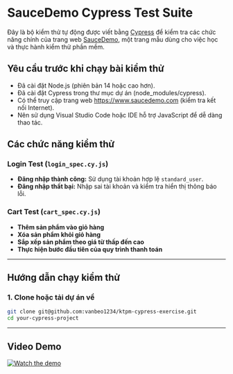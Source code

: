 # SauceDemo Cypress Test Suite

Đây là bộ kiểm thử tự động được viết bằng [Cypress](https://www.cypress.io/) để kiểm tra các chức năng chính của trang web [SauceDemo](https://www.saucedemo.com), một trang mẫu dùng cho việc học và thực hành kiểm thử phần mềm.

## Yêu cầu trước khi chạy bài kiểm thử
- Đã cài đặt Node.js (phiên bản 14 hoặc cao hơn).
- Đã cài đặt Cypress trong thư mục dự án (node_modules/cypress).
- Có thể truy cập trang web https://www.saucedemo.com (kiểm tra kết nối Internet).
- Nên sử dụng Visual Studio Code hoặc IDE hỗ trợ JavaScript để dễ dàng thao tác.
  
## Các chức năng kiểm thử

### Login Test (`login_spec.cy.js`)
- **Đăng nhập thành công:** Sử dụng tài khoản hợp lệ `standard_user`.
- **Đăng nhập thất bại:** Nhập sai tài khoản và kiểm tra hiển thị thông báo lỗi.

### Cart Test (`cart_spec.cy.js`)
- **Thêm sản phẩm vào giỏ hàng**
- **Xóa sản phẩm khỏi giỏ hàng**
- **Sắp xếp sản phẩm theo giá từ thấp đến cao**
- **Thực hiện bước đầu tiên của quy trình thanh toán**

---

## Hướng dẫn chạy kiểm thử

### 1. Clone hoặc tải dự án về

```bash
git clone git@github.com:vanbeo1234/ktpm-cypress-exercise.git
cd your-cypress-project
```

---
## Video Demo

[![Watch the demo](https://img.youtube.com/vi/JCWV7wUXaTc/0.jpg)](https://youtu.be/JCWV7wUXaTc)
